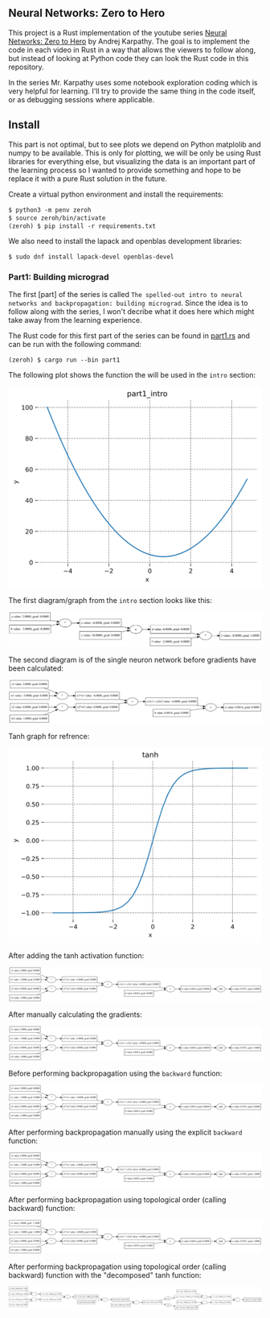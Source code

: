 ## Neural Networks:  Zero to Hero
This project is a Rust implementation of the youtube series
[Neural Networks:  Zero to Hero] by Andrej Karpathy.
The goal is to implement the code in each video in Rust in a way that allows
the viewers to follow along, but instead of looking at Python code they can
look the Rust code in this repository.

In the series Mr. Karpathy uses some notebook exploration coding which is very
helpful for learning. I'll try to provide the same thing in the code itself, or 
as debugging sessions where applicable.

## Install
This part is not optimal, but to see plots we depend on Python matplolib and
numpy to be available. This is only for plotting, we will be only be using Rust
libraries for everything else, but visualizing the data is an important part
of the learning process so I wanted to provide something and hope to be
replace it with a pure Rust solution in the future.

Create a virtual python environment and install the requirements:
```
$ python3 -m penv zeroh
$ source zeroh/bin/activate
(zeroh) $ pip install -r requirements.txt
```
We also need to install the lapack and openblas development libraries:
```console
$ sudo dnf install lapack-devel openblas-devel
```

### Part1: Building micrograd
The first [part] of the series is called 
`The spelled-out intro to neural networks and backpropagation: building micrograd`.
Since the idea is to follow along with the series, I won't decribe what it does
here which might take away from the learning experience.

The Rust code for this first part of the series can be found in
[part1.rs](./src/bin/part1.rs) and can be run with the following command:
```console
(zeroh) $ cargo run --bin part1
```
The following plot shows the function the will be used in the  `intro` section:

![image](./plots/part1_intro.svg)

The first diagram/graph from the `intro` section looks like this:

![image](./plots/part1_graph.svg)

The second diagram is of the single neuron network before gradients have
been calculated:

![image](./plots/part1_single_neuron1.svg)

Tanh graph for refrence:

![image](./plots/tanh.svg)

After adding the tanh activation function:

![image](./plots/part1_single_neuron2.svg)

After manually calculating the gradients:

![image](./plots/part1_single_neuron3.svg)

Before performing backpropagation using the `backward` function:

![image](./plots/part1_single_neuron4.svg)

After performing backpropagation manually using the explicit `backward` function:

![image](./plots/part1_single_neuron5.svg)

After performing backpropagation using topological order (calling backward)
function:

![image](./plots/part1_single_neuron6.svg)

After performing backpropagation using topological order (calling backward)
function with the "decomposed" tanh function:

![image](./plots/part1_single_neuron7.svg)

[Neural Networks:  Zero to Hero]: https://www.youtube.com/playlist?list=PLAqhIrjkxbuWI23v9cThsA9GvCAUhRvKZ
[part1]: https://www.youtube.com/watch?v=VMj-3S1tku0&list=PLAqhIrjkxbuWI23v9cThsA9GvCAUhRvKZ&index=2
